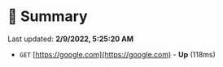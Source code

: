 # 📖 Summary
Last updated: **2/9/2022, 5:25:20 AM**

- `GET` [https://google.com](https://google.com) - **Up** (118ms)
